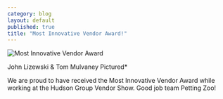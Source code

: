 ```yaml
---
category: blog
layout: default
published: true
title: "Most Innovative Vendor Award!"
---
```



![Most Innovative Vendor Award](https://s3.amazonaws.com/pettingzoo-website/blog/John_Tom_Award.jpg)

John Lizewski & Tom Mulvaney Pictured*

We are proud to have received the Most Innovative Vendor Award while working at the Hudson Group Vendor Show. Good job team Petting Zoo!